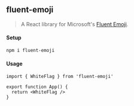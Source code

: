 ## fluent-emoji

> A React library for Microsoft's
> [Fluent Emoji](https://github.com/microsoft/fluentui-emoji).

#### Setup

```bash
npm i fluent-emoji
```

#### Usage

```tsx
import { WhiteFlag } from 'fluent-emoji'

export function App() {
  return <WhiteFlag />
}
```
